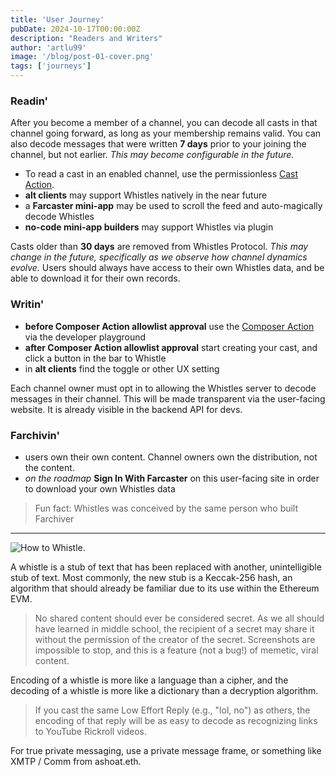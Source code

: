 ```yaml
---
title: 'User Journey'
pubDate: 2024-10-17T00:00:00Z
description: "Readers and Writers"
author: 'artlu99'
image: '/blog/post-01-cover.png'
tags: ['journeys']
---
```


### Readin'

After you become a member of a channel, you can decode all casts in that channel going forward, as long as your membership remains valid. You can also decode messages that were written <strong>7 days</strong> prior to your joining the channel, but not earlier. *This may become configurable in the future.* 

- To read a cast in an enabled channel, use the permissionless [Cast Action](https://warpcast.com/~/add-cast-action?url=https%3A%2F%2Fkeccak256-composer-action.artlu.workers.dev%2Fcast-action).
- **alt clients** may support Whistles natively in the near future
- a **Farcaster mini-app** may be used to scroll the feed and auto-magically decode Whistles
- **no-code mini-app builders** may support Whistles via plugin

Casts older than <strong>30 days</strong> are removed from Whistles Protocol. *This may change in the future, specifically as we observe how channel dynamics evolve.* Users should always have access to their own Whistles data, and be able to download it for their own records.

### Writin'

- **before Composer Action allowlist approval** use the [Composer Action](https://warpcast.com/~/developers/composer-actions?name=keccak-256&postUrl=https%3A%2F%2Fkeccak256-composer-action.artlu.workers.dev) via the developer playground 
- **after Composer Action allowlist approval** start creating your cast, and click a button in the bar to Whistle
- in **alt clients** find the toggle or other UX setting

Each channel owner must opt in to allowing the Whistles server to decode messages in their channel. This will be made transparent via the user-facing website. It is already visible in the backend API for devs.

### Farchivin'

- users own their own content. Channel owners own the distribution, not the content.
- *on the roadmap* **Sign In With Farcaster** on this user-facing site in order to download your own Whistles data

> Fun fact: Whistles was conceived by the same person who built Farchiver

---

![How to Whistle.](/blog/post-06.png)

A whistle is a stub of text that has been replaced with another, unintelligible stub of text. Most commonly, the new stub is a Keccak-256 hash, an algorithm that should already be familiar due to its use within the Ethereum EVM.

> No shared content should ever be considered secret. As we all should have learned in middle school, the recipient of a secret may share it without the permission of the creator of the secret. Screenshots are impossible to stop, and this is a feature (not a bug!) of memetic, viral content.

Encoding of a whistle is more like a language than a cipher, and the decoding of a whistle is more like a dictionary than a decryption algorithm.

> If you cast the same Low Effort Reply (e.g., "lol, no") as others, the encoding of that reply will be as easy to decode as recognizing links to YouTube Rickroll videos.

For true private messaging, use a private message frame, or something like XMTP / Comm from ashoat.eth.

